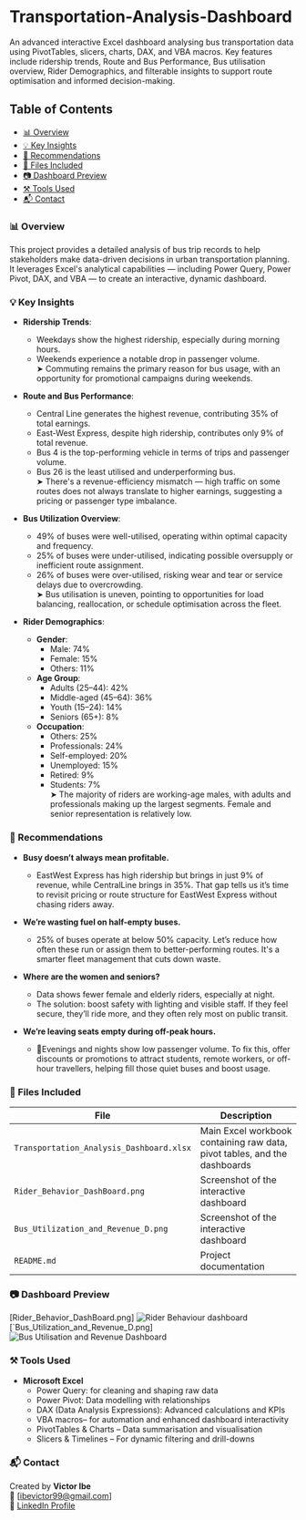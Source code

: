 # Transportation-Analysis-Dashboard
An advanced interactive Excel dashboard analysing bus transportation data using PivotTables, slicers, charts, DAX, and VBA macros. Key features include ridership trends, Route and Bus Performance,  Bus utilisation overview, Rider Demographics, and filterable insights to support route optimisation and informed decision-making.

## Table of Contents
- [📊 Overview](#-overview)
- [💡 Key Insights](#-key-insights)
- [📌 Recommendations](#-recommendations)
- [🧾 Files Included](#-files-included)
- [📷 Dashboard Preview](#-dashboard-preview)
- [⚒ Tools Used](#-tools-used)
- [📬 Contact](#-contact)

### 📊 Overview

This project provides a detailed analysis of bus trip records to help stakeholders make data-driven decisions in urban transportation planning. It leverages Excel's analytical capabilities — including Power Query, Power Pivot, DAX, and VBA — to create an interactive, dynamic dashboard.

### 💡 Key Insights

- **Ridership Trends**:  
  - Weekdays show the highest ridership, especially during morning hours.
  - Weekends experience a notable drop in passenger volume.      
   ➤ Commuting remains the primary reason for bus usage, with an opportunity for promotional campaigns during weekends.

- **Route and Bus Performance**:  
  - Central Line generates the highest revenue, contributing 35% of total earnings.
  - East-West Express, despite high ridership, contributes only 9% of total revenue.
  - Bus 4 is the top-performing vehicle in terms of trips and passenger volume.
  - Bus 26 is the least utilised and underperforming bus.        
  ➤ There's a revenue-efficiency mismatch — high traffic on some routes does not always translate to higher earnings, suggesting a pricing or passenger type imbalance.

- **Bus Utilization Overview**:
  - 49% of buses were well-utilised, operating within optimal capacity and frequency.
  - 25% of buses were under-utilised, indicating possible oversupply or inefficient route assignment.
  - 26% of buses were over-utilised, risking wear and tear or service delays due to overcrowding.          
  ➤  Bus utilisation is uneven, pointing to opportunities for load balancing, reallocation, or schedule optimisation across the fleet.

- **Rider Demographics**:
  - **Gender**:
    - Male: 74%
    - Female: 15%
    - Others: 11%
  - **Age Group**:
    - Adults (25–44): 42%
    - Middle-aged (45–64): 36%
    - Youth (15–24): 14%
    - Seniors (65+): 8%
  - **Occupation**:
    - Others: 25%
    - Professionals: 24%
    - Self-employed: 20%
    - Unemployed: 15%
    - Retired: 9%
    - Students: 7%    
    ➤ The majority of riders are working-age males, with adults and professionals making up the largest segments. Female and senior representation is relatively low.
 
### 📌 Recommendations 
- **Busy doesn’t always mean profitable.**
  - EastWest Express has high ridership but brings in just 9% of revenue, while CentralLine brings in 35%. That gap tells us it’s time to revisit pricing or route structure for EastWest Express without chasing riders away.

- **We’re wasting fuel on half-empty buses.**
  - 25% of buses operate at below 50% capacity. Let’s reduce how often these run or assign them to better-performing routes. It's a smarter fleet management that cuts down waste.

- **Where are the women and seniors?**
  - Data shows fewer female and elderly riders, especially at night.
  - The solution: boost safety with lighting and visible staff. If they feel secure, they’ll ride more, and they often rely most on public transit.

- **We’re leaving seats empty during off-peak hours.**
  - Evenings and nights show low passenger volume. To fix this, offer discounts or promotions to attract students, remote workers, or off-hour travellers,  helping fill those quiet buses and boost usage.

### 🧾 Files Included

| File | Description |
|------|-------------|
| `Transportation_Analysis_Dashboard.xlsx` | Main Excel workbook containing raw data, pivot tables, and the dashboards |
| `Rider_Behavior_DashBoard.png` | Screenshot of the interactive dashboard |
| `Bus_Utilization_and_Revenue_D.png` | Screenshot of the interactive dashboard |
| `README.md` | Project documentation |

### 📷 Dashboard Preview

[Rider_Behavior_DashBoard.png] ![Rider Behaviour dashboard](https://github.com/user-attachments/assets/4020dbc5-246c-42e7-a716-4bc66cea8076)
[`Bus_Utilization_and_Revenue_D.png] ![Bus Utilisation and Revenue Dashboard](https://github.com/user-attachments/assets/39589698-e2fd-4f48-a073-b54b94443a4e)

### ⚒ Tools Used

- **Microsoft Excel**
  - Power Query: for cleaning and shaping raw data
  - Power Pivot:  Data modelling with relationships
  - DAX (Data Analysis Expressions): Advanced calculations and KPIs
  - VBA macros– for automation and enhanced dashboard interactivity
  - PivotTables & Charts – Data summarisation and visualisation
  - Slicers & Timelines – For dynamic filtering and drill-downs

### 📬 Contact

Created by **Victor Ibe**  
📧 [ibevictor99@gmail.com]  
🔗 [LinkedIn Profile](www.linkedin.com/in/victor-ibe-718270161)
